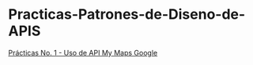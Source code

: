 # Practicas-Patrones-de-Diseno-de-APIS
[Prácticas No. 1 - Uso de API My Maps Google](Uso-de-API-My-Maps-Google/index.html)
